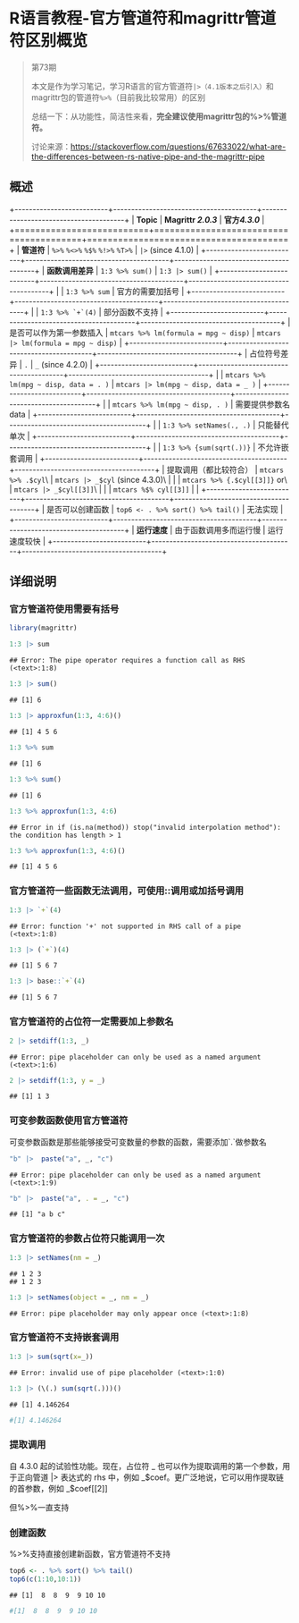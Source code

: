 # R语言教程-官方管道符和magrittr管道符区别概览




> 第73期
>
> 本文是作为学习笔记，学习R语言的官方管道符`|>（4.1版本之后引入）`和magrittr包的管道符`%>%`（目前我比较常用）的区别
>
> 总结一下：从功能性，简洁性来看，**完全建议使用magrittr包的%\>%管道符。**
>
> 讨论来源：<https://stackoverflow.com/questions/67633022/what-are-the-differences-between-rs-native-pipe-and-the-magrittr-pipe>

## 概述

+--------------------------+----------------------------------------+---------------------------------------+
| **Topic**                | **Magrittr *2.0.3***                   | **官方*4.3.0***                       |
+==========================+========================================+=======================================+
| **管道符**               | `%>%` `%<>%` `%$%` `%!>%` `%T>%`       | `|>` (since 4.1.0)                    |
+--------------------------+----------------------------------------+---------------------------------------+
| **函数调用差异**         | `1:3 %>% sum()`                        | `1:3 |> sum()`                        |
+--------------------------+----------------------------------------+---------------------------------------+
|                          | `1:3 %>% sum`                          | 官方的需要加括号                      |
+--------------------------+----------------------------------------+---------------------------------------+
|                          | `` 1:3 %>% `+`(4) ``                   | 部分函数不支持                        |
+--------------------------+----------------------------------------+---------------------------------------+
| 是否可以作为第一参数插入 | `mtcars %>% lm(formula = mpg ~ disp)`  | `mtcars |> lm(formula = mpg ~ disp)`  |
+--------------------------+----------------------------------------+---------------------------------------+
| 占位符号差异             | `.`                                    | `_` (since 4.2.0)                     |
+--------------------------+----------------------------------------+---------------------------------------+
|                          | `mtcars %>% lm(mpg ~ disp, data = . )` | `mtcars |> lm(mpg ~ disp, data = _ )` |
+--------------------------+----------------------------------------+---------------------------------------+
|                          | `mtcars %>% lm(mpg ~ disp, . )`        | 需要提供参数名 data                   |
+--------------------------+----------------------------------------+---------------------------------------+
|                          | `1:3 %>% setNames(., .)`               | 只能替代单次                          |
+--------------------------+----------------------------------------+---------------------------------------+
|                          | `1:3 %>% {sum(sqrt(.))}`               | 不允许嵌套调用                        |
+--------------------------+----------------------------------------+---------------------------------------+
| 提取调用（都比较符合）   | `mtcars %>% .$cyl`\                    | `mtcars |> _$cyl` (since 4.3.0)\      |
|                          | `mtcars %>% {.$cyl[[3]]}` or\          | `mtcars |> _$cyl[[3]]`\               |
|                          | `mtcars %$% cyl[[3]]`                  |                                       |
+--------------------------+----------------------------------------+---------------------------------------+
| 是否可以创建函数         | `top6 <- . %>% sort() %>% tail()`      | 无法实现                              |
+--------------------------+----------------------------------------+---------------------------------------+
| **运行速度**             | 由于函数调用多而运行慢                 | 运行速度较快                          |
+--------------------------+----------------------------------------+---------------------------------------+

## 详细说明

### 官方管道符使用需要有括号


``` r
library(magrittr)
```


``` r
1:3 |> sum
```

```
## Error: The pipe operator requires a function call as RHS (<text>:1:8)
```


``` r
1:3 |> sum()
```

```
## [1] 6
```


``` r
1:3 |> approxfun(1:3, 4:6)()
```

```
## [1] 4 5 6
```


``` r
1:3 %>% sum
```

```
## [1] 6
```

``` r
1:3 %>% sum()
```

```
## [1] 6
```


``` r
1:3 %>% approxfun(1:3, 4:6) 
```

```
## Error in if (is.na(method)) stop("invalid interpolation method"): the condition has length > 1
```


``` r
1:3 %>% approxfun(1:3, 4:6)()
```

```
## [1] 4 5 6
```

### 官方管道符一些函数无法调用，可使用::调用或加括号调用


``` r
1:3 |> `+`(4)
```

```
## Error: function '+' not supported in RHS call of a pipe (<text>:1:8)
```


``` r
1:3 |> (`+`)(4)
```

```
## [1] 5 6 7
```


``` r
1:3 |> base::`+`(4)
```

```
## [1] 5 6 7
```

### 官方管道符的占位符一定需要加上参数名


``` r
2 |> setdiff(1:3, _)
```

```
## Error: pipe placeholder can only be used as a named argument (<text>:1:6)
```


``` r
2 |> setdiff(1:3, y = _)
```

```
## [1] 1 3
```

### 可变参数函数使用官方管道符

可变参数函数是那些能够接受可变数量的参数的函数，需要添加\`.\`做参数名


``` r
"b" |>  paste("a", _, "c")
```

```
## Error: pipe placeholder can only be used as a named argument (<text>:1:9)
```


``` r
"b" |>  paste("a", . = _, "c")
```

```
## [1] "a b c"
```

### 官方管道符的参数占位符只能调用一次


``` r
1:3 |> setNames(nm = _)
```

```
## 1 2 3 
## 1 2 3
```


``` r
1:3 |> setNames(object = _, nm = _)
```

```
## Error: pipe placeholder may only appear once (<text>:1:8)
```

### 官方管道符不支持嵌套调用


``` r
1:3 |> sum(sqrt(x=_))
```

```
## Error: invalid use of pipe placeholder (<text>:1:0)
```


``` r
1:3 |> (\(.) sum(sqrt(.)))()
```

```
## [1] 4.146264
```

``` r
#[1] 4.146264
```

### 提取调用

自 4.3.0 起的试验性功能。现在，占位符 \_ 也可以作为提取调用的第一个参数，用于正向管道 \|\> 表达式的 rhs 中，例如 \_\$coef。更广泛地说，它可以用作提取链的首参数，例如 \_\$coef[[2]]

但%\>%一直支持

### 创建函数

%\>%支持直接创建新函数，官方管道符不支持


``` r
top6 <- . %>% sort() %>% tail()
top6(c(1:10,10:1))
```

```
## [1]  8  8  9  9 10 10
```

``` r
#[1]  8  8  9  9 10 10
```
